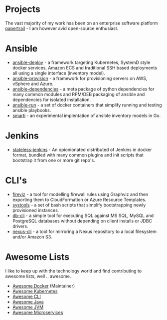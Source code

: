 # Projects

The vast majority of my work has been on an enterprise software platform [papertrail](https://www.papertrail.co.za) - I am however avid open-source enthusiast.

# Ansible

- [ansible-deploy](https://www.moshloop.com/ansible-deploy) - a framework targeting Kubernetes, SystemD style docker services, Amazon ECS and traditional SSH based deployments all using a single interface (inventory model).
- [ansible-provision](https://www.moshloop.com/ansible-provision) - a framework for provisioning servers on AWS, vSphere and Azure.
- [ansible-dependencies](https://github.com/moshloop/ansible-dependencies) - a meta package of python dependencies for many common modules and RPM/DEB packaging of ansible and dependencies for isolated installation.
- [ansible-run](https://github.com/moshloop/ansible-run) - a set of docker containers that simplify running and testing ansible playbooks.
- [smarti](https://github.com/moshloop/smarti) - an experimental implentation of ansible inventory models in Go.

# Jenkins

- [stateless-jenkins](https://github.com/moshloop/stateless-jenkins) - An opionionated distributed of Jenkins in docker format, bundled with many common plugins and init scripts that bootstrap it from one or more git repo's.

# CLI's

- [fireviz](https://github.com/moshloop/fireviz) - a tool for modelling firewall rules using Graphviz and then exporting them to CloudFormation or Azure Resource Templates.
- [systools](https://github.com/moshloop/systools) - a set of bash scripts that simplify bootstrapping newly provisioned instances.
- [db-cli](https://github.com/moshloop/db-cli) - a simple tool for executing SQL against MS SQL, MySQL and PostgreSQL databases without depending on client installs or JDBC drivers.
- [nexus-cli](https://github.com/moshloop/nexus-cli) - a tool for mirroring a Nexus repository to a local filesystem and/or Amazon S3.

# Awesome Lists

I like to keep up with the technology world and find contributing to awesome lists, well .. awesome.

* [Awesome Docker](https://github.com/veggiemonk/awesome-docker) (Maintainer)
* [Awesome Kubernetes](https://github.com/ramitsurana/awesome-kubernetes)
* [Awesome CLI](https://github.com/aharris88/awesome-cli-apps)
* [Awesome Java](https://github.com/akullpp/awesome-java)
* [Awesome JVM](https://github.com/deephacks/awesome-jvm)
* [Awesome Microservices](https://github.com/mfornos/awesome-microservices)
